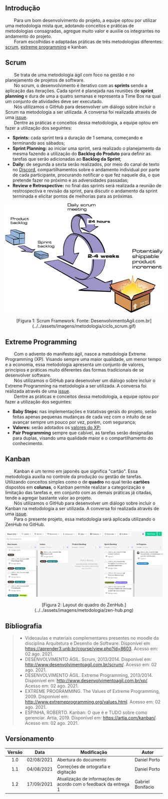 ## Introdução
&emsp;&emsp;Para um bom desenvolvimento do projeto, a equipe optou por utilizar uma metodologia mista que, adotando conceitos e práticas de metodologias consagradas, agregue muito valor e auxilie os integrantes no andamento do projeto.<br>
&emsp;&emsp;Foram escolhidas e adaptadas práticas de três metodologias diferentes: [scrum](https://www.scrum.org/), [extreme programming](http://www.extremeprogramming.org/) e kanban.

## Scrum
&emsp;&emsp;Se trata de uma metodologia ágil com foco na gestão e no planejamento de projetos de software.<br>
&emsp;&emsp;No scrum, o desenvolvimento é iterativo com as **sprints** sendo a aplicação das iterações. Cada sprint é planejada nas reuniões de **sprint planning** e dura de uma a quatro semanas e representa a Time Box na qual um conjunto de atividades deve ser executado.<br>
&emsp;&emsp;Nós utilizamos o GitHub para desenvolver um diálogo sobre incluir o Scrum na metodologia a ser utilizada. A conversa foi realizada através de uma [issue](https://github.com/UnBArqDsw2021-1/2021.1_G6_Curumim/issues/4).</br>
&emsp;&emsp;Dentre as práticas e conceitos dessa metodologia, a equipe optou em fazer a utilização dos seguintes:

- **Sprints:** cada sprint terá a duração de 1 semana, começando e terminando aos sábados;
- **Sprint Planning:** ao iniciar uma sprint, será realizado o planejamento da mesma fazendo a utilização do **Backlog do Produto** para definir as tarefas que serão adicionadas ao **Backlog da Sprint**;
- **Daily:** de segunda a sexta serão realizados, por meio do canal de texto no [Discord](https://discord.com/), compartilhamentos sobre o andamento individual por parte de cada participante, procurando notificar o que fez naquele dia, o que pretende fazer no próximo e as adversidades passadas;
- **Review e Retrospective:** no final das sprints será realizada a reunião de restrospectiva e revisão da sprint, para discutir o andamento da sprint terminada e elicitar pontos de melhorias para as próximas.</br>


![Ciclo do Scrum](../../assets/imagens/metodologia/ciclo_scrum.gif)
<center>[Figura 1: Scrum Framework. Fonte: DesenvolvimentoAgil.com.br](../../assets/imagens/metodologia/ciclo_scrum.gif)</center>

## Extreme Programming
&emsp;&emsp;Com o advento do manifesto ágil, nasce a metodologia Extreme Programming (XP). Visando sempre uma maior qualidade, um menor tempo e a economia, essa metodologia apresenta um conjunto de valores, principios e práticas muito diferentes das formas tradicionais de se desenvolver software.<br>
&emsp;&emsp;Nós utilizamos o GitHub para desenvolver um diálogo sobre incluir o Extreme Programming na metodologia a ser utilizada. A conversa foi realizada através de uma [issue](https://github.com/UnBArqDsw2021-1/2021.1_G6_Curumim/issues/4).</br>
&emsp;&emsp;Dentre as práticas e conceitos dessa metodologia, a equipe optou por fazer a utilização dos seguintes:

- **Baby Steps:** nas implementações e tratativas gerais do projeto, serão feitas apenas pequenas mudanças de cada vez com o intuito de se avançar sempre um pouco por vez, porém, com segurança;
- **Valores:** serão adotados os [valores do XP](http://www.extremeprogramming.org/values.html);
- **Pair Programming** sempre que cabível, as tarefas serão designadas para duplas, visando uma qualidade maior e o compartilhamento do conhecimento.

## Kanban
&emsp;&emsp;Kanban é um termo em japonês que significa "cartão". Essa metodologia auxilia no controle da produção ou gestão de tarefas. Utilizando conceitos simples como o de **quadro** no qual terão **cartões** dispostos em **colunas**, o Kanban permite realizar a categorização e limitação das tarefas e, em conjunto com as demais práticas já citadas, tende a agregar bastante valor ao projeto.<br>
&emsp;&emsp;Nós utilizamos o GitHub para desenvolver um diálogo sobre incluir o Kanban na metodologia a ser utilizada. A conversa foi realizada através de uma [issue](https://github.com/UnBArqDsw2021-1/2021.1_G6_Curumim/issues/4).</br>
&emsp;&emsp;Para o presente projeto, essa metodologia será aplicada utilizando o ZenHub no GitHub.

![layout do ZenHub](../../assets/imagens/metodologia/zen-hub.png)
<center>[Figura 2: Layout do quadro do ZenHub.](../../assets/imagens/metodologia/zen-hub.png)</center>

## Bibliografia
> - Videoaulas e materiais complementares presentes no moodle da disciplina Arquitetura e Desenho de Software. Disponível em <https://aprender3.unb.br/course/view.php?id=8603>. Acesso em: 02 ago. 2021. 
> - DESENVOLVIMENTO ÁGIL. Scrum, 2013/2014. Disponível em: <http://www.desenvolvimentoagil.com.br/scrum/>. Acesso em: 02 ago. 2021.
> - DESENVOLVIMENTO ÁGIL. Extreme Programming, 2013/2014. Disponível em: <http://www.desenvolvimentoagil.com.br/xp/>. Acesso em: 02 ago. 2021.
> - EXTREME PROGRAMMING. The Values of Extreme Programming, 2009. Disponível em: <http://www.extremeprogramming.org/values.html>. Acesso em: 02 ago. 2021.
> - ESPINHA, ROBERTO. Kanban: O que é e TUDO sobre como gerenciar. Artia, 2019. Disponível em: <https://artia.com/kanban/>. Acesso em: 02 ago. 2021.

## Versionamento
| Versão | Data | Modificação | Autor |
|:-:|--|--|--|
|1.0|02/08/2021| Abertura do documento | Daniel Porto |
|1.1|04/08/2021| Correções de ortografia e digitação | Daniel Porto |
|1.2|17/09/2021| Atualização de informações de acordo com o feedback da entrega 1 | Gabriel Bonifácio |